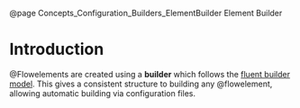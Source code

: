 @page Concepts_Configuration_Builders_ElementBuilder Element Builder

# Introduction

@Flowelements are created  using a **builder** which follows the
[fluent builder model](https://en.wikipedia.org/wiki/Fluent_interface).
This gives a consistent structure to building any @flowelement, allowing
automatic building via configuration files.

